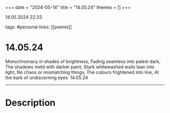 +++
date = "2024-05-14"
title = "14.05.24"
themes = []
+++

14.05.2024 22:33

tags: #personal
links: [[poems]]

# 14.05.24

Monochromacy in shades of brightness,
Fading seamless into palest dark,
The shadows meld with darker paint,
Stark whitewashed walls lean into light,
No chaos or mismatching things,
The colours frightened into line,
At the bark of undiscerning eyes.
14.05.24

---

# Description

